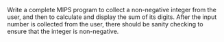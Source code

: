 Write a complete MIPS program to collect a non-negative integer from the user, and then to calculate and display the sum of its digits. After the input number is collected from the user, there should be sanity
checking to ensure that the integer is non-negative.
